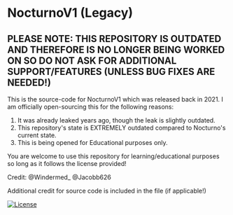 # NocturnoV1 (Legacy)

## PLEASE NOTE: THIS REPOSITORY IS OUTDATED AND THEREFORE IS NO LONGER BEING WORKED ON SO DO NOT ASK FOR ADDITIONAL SUPPORT/FEATURES (UNLESS BUG FIXES ARE NEEDED!)

This is the source-code for NocturnoV1 which was released back in 2021. I am officially open-sourcing this for the following reasons:
1. It was already leaked years ago, though the leak is slightly outdated.
2. This repository's state is EXTREMELY outdated compared to Nocturno's current state.
3. This is being opened for Educational purposes only.

You are welcome to use this repository for learning/educational purposes so long as it follows the license provided!

Credit:
@Windermed_
@Jacobb626

Additional credit for source code is included in the file (if applicable!)



[![License](https://img.shields.io/badge/License-BSD_3--Clause-blue.svg)](https://opensource.org/licenses/BSD-3-Clause)
